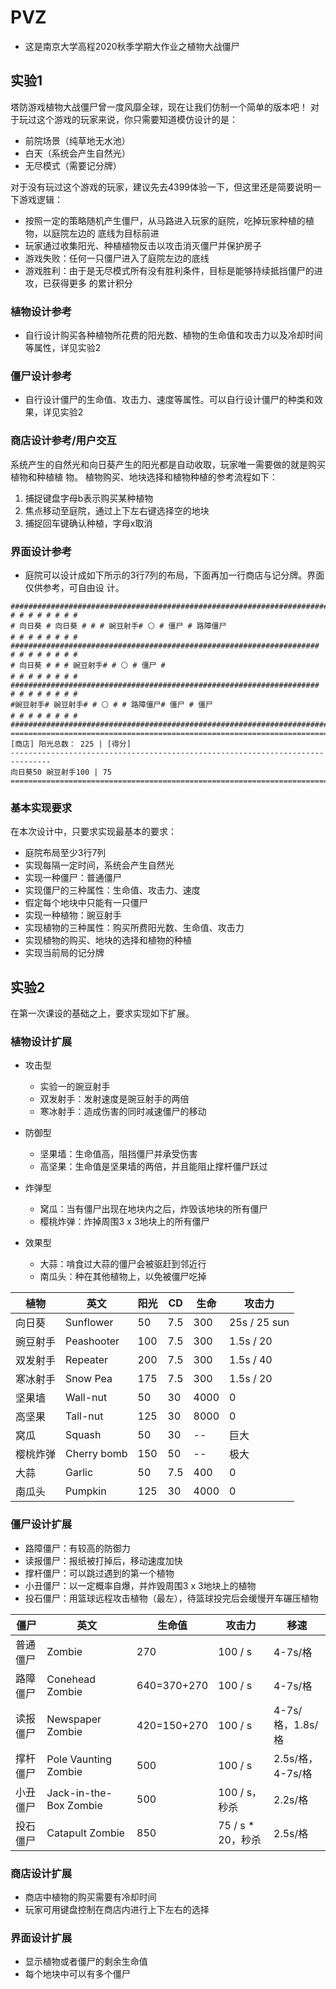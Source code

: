 # PVZ

+ 这是南京大学高程2020秋季学期大作业之植物大战僵尸

## 实验1

塔防游戏植物大战僵尸曾一度风靡全球，现在让我们仿制一个简单的版本吧！
对于玩过这个游戏的玩家来说，你只需要知道模仿设计的是：

+ 前院场景（纯草地无水池）
+ 白天（系统会产生自然光）
+ 无尽模式（需要记分牌）

对于没有玩过这个游戏的玩家，建议先去4399体验一下，但这里还是简要说明一下游戏逻辑：

+ 按照一定的策略随机产生僵尸，从马路进入玩家的庭院，吃掉玩家种植的植物，以庭院左边的
  底线为目标前进
+ 玩家通过收集阳光、种植植物反击以攻击消灭僵尸并保护房子
+ 游戏失败：任何一只僵尸进入了庭院左边的底线
+ 游戏胜利：由于是无尽模式所有没有胜利条件，目标是能够持续抵挡僵尸的进攻，已获得更多
  的累计积分

### 植物设计参考

+ 自行设计购买各种植物所花费的阳光数、植物的生命值和攻击力以及冷却时间等属性，详见实验2

### 僵尸设计参考

+ 自行设计僵尸的生命值、攻击力、速度等属性。可以自行设计僵尸的种类和效果，详见实验2

### 商店设计参考/用户交互

系统产生的自然光和向日葵产生的阳光都是自动收取，玩家唯一需要做的就是购买植物和种植植
物。
植物购买、地块选择和植物种植的参考流程如下：

1. 捕捉键盘字母b表示购买某种植物
2. 焦点移动至庭院，通过上下左右键选择空的地块
3. 捕捉回车键确认种植，字母x取消

### 界面设计参考

+ 庭院可以设计成如下所示的3行7列的布局，下面再加一行商店与记分牌。界面仅供参考，可自由设
  计。

```
###############################################################################
# # # # # # # #
# 向日葵 # 向日葵 # # # 豌豆射手# ⚪ # 僵尸 # 路障僵尸
# # # # # # # #
#####################################################################
# # # # # # # #
# 向日葵 # # # 豌豆射手# # ⚪ # 僵尸 #
# # # # # # # #
#####################################################################
# # # # # # # #
#豌豆射手# 豌豆射手# # ⚪ # # 路障僵尸# 僵尸 # 僵尸
# # # # # # # #
###############################################################################
===============================================================================
[商店] 阳光总数： 225 | [得分]
-------------------------------------------------------------------------------
向日葵50 豌豆射手100 | 75
===============================================================================
```

### 基本实现要求
在本次设计中，只要求实现最基本的要求：

+ 庭院布局至少3行7列
+ 实现每隔一定时间，系统会产生自然光
+ 实现一种僵尸：普通僵尸
+ 实现僵尸的三种属性：生命值、攻击力、速度
+ 假定每个地块中只能有一只僵尸
+ 实现一种植物：豌豆射手
+ 实现植物的三种属性：购买所费阳光数、生命值、攻击力
+ 实现植物的购买、地块的选择和植物的种植
+ 实现当前局的记分牌

## 实验2

在第一次课设的基础之上，要求实现如下扩展。

### 植物设计扩展

+ 攻击型

  + 实验一的豌豆射手
  + 双发射手：发射速度是豌豆射手的两倍
  + 寒冰射手：造成伤害的同时减速僵尸的移动

+ 防御型

  + 坚果墙：生命值高，阻挡僵尸并承受伤害
  + 高坚果：生命值是坚果墙的两倍，并且能阻止撑杆僵尸跃过

+ 炸弹型

  + 窝瓜：当有僵尸出现在地块内之后，炸毁该地块的所有僵尸
  + 樱桃炸弹：炸掉周围3 x 3地块上的所有僵尸

+ 效果型

  + 大蒜：啃食过大蒜的僵尸会被驱赶到邻近行
  + 南瓜头：种在其他植物上，以免被僵尸吃掉

  

| 植物     | 英文        | 阳光 | CD   | 生命 | 攻击力       |
| -------- | ----------- | ---- | ---- | ---- | ------------ |
| 向日葵   | Sunflower   | 50   | 7.5  | 300  | 25s / 25 sun |
| 豌豆射手 | Peashooter  | 100  | 7.5  | 300  | 1.5s / 20    |
| 双发射手 | Repeater    | 200  | 7.5  | 300  | 1.5s / 40    |
| 寒冰射手 | Snow  Pea   | 175  | 7.5  | 300  | 1.5s / 20    |
| 坚果墙   | Wall-nut    | 50   | 30   | 4000 | 0            |
| 高坚果   | Tall-nut    | 125  | 30   | 8000 | 0            |
| 窝瓜     | Squash      | 50   | 30   | --   | 巨大         |
| 樱桃炸弹 | Cherry bomb | 150  | 50   | --   | 极大         |
| 大蒜     | Garlic      | 50   | 7.5  | 400  | 0            |
| 南瓜头   | Pumpkin     | 125  | 30   | 4000 | 0            |

### 僵尸设计扩展

+ 路障僵尸：有较高的防御力
+ 读报僵尸：报纸被打掉后，移动速度加快
+ 撑杆僵尸：可以跳过遇到的第一个植物
+ 小丑僵尸：以一定概率自爆，并炸毁周围3 x 3地块上的植物
+ 投石僵尸：用篮球远程攻击植物（最左），待篮球投完后会缓慢开车碾压植物

| 僵尸     | 英文                   | 生命值      | 攻击力            | 移速             |
| -------- | ---------------------- | ----------- | ----------------- | ---------------- |
| 普通僵尸 | Zombie                 | 270         | 100 / s           | 4-7s/格          |
| 路障僵尸 | Conehead Zombie        | 640=370+270 | 100 / s           | 4-7s/格          |
| 读报僵尸 | Newspaper Zombie       | 420=150+270 | 100 / s           | 4-7s/格，1.8s/格 |
| 撑杆僵尸 | Pole Vaunting Zombie   | 500         | 100 / s           | 2.5s/格，4-7s/格 |
| 小丑僵尸 | Jack-in-the-Box Zombie | 500         | 100 / s，秒杀     | 2.2s/格          |
| 投石僵尸 | Catapult Zombie        | 850         | 75 / s * 20，秒杀 | 2.5s/格          |

### 商店设计扩展

+ 商店中植物的购买需要有冷却时间
+ 玩家可用键盘控制在商店内进行上下左右的选择

### 界面设计扩展

+ 显示植物或者僵尸的剩余生命值
+ 每个地块中可以有多个僵尸